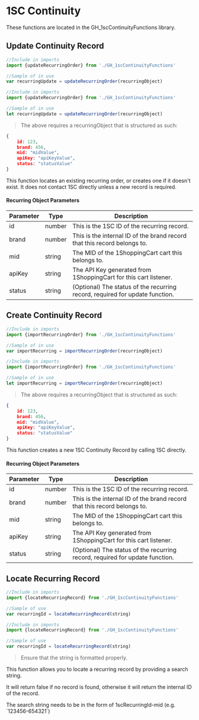 # 1SC Continuity

<aside class="success">

These functions are located in the GH_1scContinuityFunctions library.

</aside>

## Update Continuity Record

```javascript
//Include in imports
import {updateRecurringOrder} from './GH_1scContinuityFunctions'

//Sample of in use
var recurringUpdate = updateRecurringOrder(recurringObject)
```


```typescript
//Include in imports
import {updateRecurringOrder} from './GH_1scContinuityFunctions'

//Sample of in use
let recurringUpdate = updateRecurringOrder(recurringObject)
```

> The above requires a recurringObject that is structured as such:

```json
{
    id: 123,
    brand: 456,
    mid: "midValue",
    apiKey: "apiKeyValue",
    status: "statusValue"
}
```

This function locates an existing recurring order, or creates one if it doesn't exist. It does not contact 1SC directly unless a new record is required.

#### Recurring Object Parameters

Parameter | Type | Description
--------- | ------- | -----------
id | number | This is the 1SC ID of the recurring record.
brand | number | This is the internal ID of the brand record that this record belongs to.
mid | string | The MID of the 1ShoppingCart cart this belongs to.
apiKey | string | The API Key generated from 1ShoppingCart for this cart listener.
status | string | (Optional) The status of the recurring record, required for update function.


## Create Continuity Record

```javascript
//Include in imports
import {importRecurringOrder} from './GH_1scContinuityFunctions'

//Sample of in use
var importRecurring = importRecurringOrder(recurringObject)
```


```typescript
//Include in imports
import {importRecurringOrder} from './GH_1scContinuityFunctions'

//Sample of in use
let importRecurring = importRecurringOrder(recurringObject)
```

> The above requires a recurringObject that is structured as such:

```json
{
    id: 123,
    brand: 456,
    mid: "midValue",
    apiKey: "apiKeyValue",
    status: "statusValue"
}
```

This function creates a new 1SC Continuity Record by calling 1SC directly.

#### Recurring Object Parameters

Parameter | Type | Description
--------- | ------- | -----------
id | number | This is the 1SC ID of the recurring record.
brand | number | This is the internal ID of the brand record that this record belongs to.
mid | string | The MID of the 1ShoppingCart cart this belongs to.
apiKey | string | The API Key generated from 1ShoppingCart for this cart listener.
status | string | (Optional) The status of the recurring record, required for update function.

## Locate Recurring Record

```javascript
//Include in imports
import {locateRecurringRecord} from './GH_1scContinuityFunctions'

//Sample of use
var recurringId = locateRecurringRecord(string)
```

```typescript
//Include in imports
import {locateRecurringRecord} from './GH_1scContinuityFunctions'

//Sample of use
var recurringId = locateRecurringRecord(string)
```

> Ensure that the string is formatted properly.

This function allows you to locate a recurring record by providing a search string.

It will return false if no record is found, otherwise it will return the internal ID of the record.

<aside class='notice'>The search string needs to be in the form of 1scRecurringId-mid (e.g. `123456-654321`)</aside>


